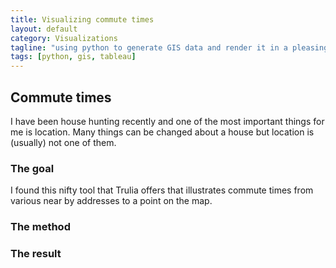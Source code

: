 ```yaml
---
title: Visualizing commute times
layout: default
category: Visualizations
tagline: "using python to generate GIS data and render it in a pleasing maner"
tags: [python, gis, tableau]
---
```

## Commute times
I have been house hunting recently and one of the most important things for me is location. Many things can be changed about a house but location is (usually) not one of them.

### The goal
I found this nifty tool that Trulia offers that illustrates commute times from various near by addresses to a point on the map.



### The method


### The result


